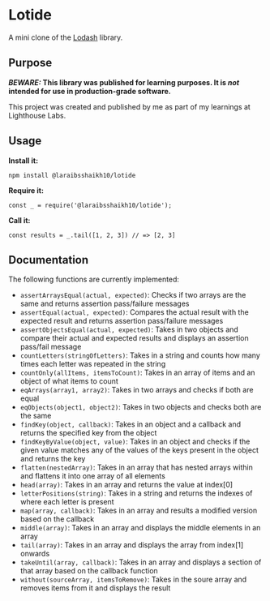 # Lotide

A mini clone of the [Lodash](https://lodash.com) library.

## Purpose

**_BEWARE:_ This library was published for learning purposes. It is _not_ intended for use in production-grade software.**

This project was created and published by me as part of my learnings at Lighthouse Labs. 

## Usage

**Install it:**

`npm install @laraibsshaikh10/lotide`

**Require it:**

`const _ = require('@laraibsshaikh10/lotide');`

**Call it:**

`const results = _.tail([1, 2, 3]) // => [2, 3]`

## Documentation

The following functions are currently implemented:

* `assertArraysEqual(actual, expected)`: Checks if two arrays are the same and returns assertion pass/failure messages
* `assertEqual(actual, expected)`: Compares the actual result with the expected result and returns assertion pass/failure messages 
* `assertObjectsEqual(actual, expected)`: Takes in two objects and compare their actual and expected results and displays an assertion pass/fail message
* `countLetters(stringOfLetters)`: Takes in a string and counts how many times each letter was repeated in the string
* `countOnly(allItems, itemsToCount)`: Takes in an array of items and an object of what items to count
* `eqArrays(array1, array2)`: Takes in two arrays and checks if both are equal
* `eqObjects(object1, object2)`: Takes in two objects and checks both are the same
* `findKey(object, callback)`: Takes in an object and a callback and returns the specified key from the object
* `findKeyByValue(object, value)`: Takes in an object and checks if the given value matches any of the values of the keys present in the object and returns the key
* `flatten(nestedArray)`: Takes in an array that has nested arrays within and flattens it into one array of all elements
* `head(array)`: Takes in an array and returns the value at index[0]
* `letterPositions(string)`: Takes in a string and returns the indexes of where each letter is present
* `map(array, callback)`: Takes in an array and results a modified version based on the callback
* `middle(array)`: Takes in an array and displays the middle elements in an array
* `tail(array)`: Takes in an array and displays the array from index[1] onwards
* `takeUntil(array, callback)`: Takes in an array and displays a section of that array based on the callback function
* `without(sourceArray, itemsToRemove)`: Takes in the soure array and removes items from it and displays the result


